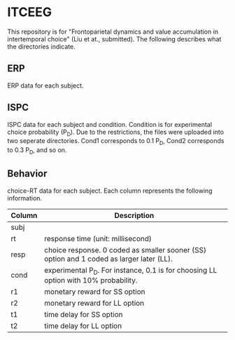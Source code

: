 # ITCEEG

This repository is for "Frontoparietal dynamics and value accumulation in intertemporal choice" (Liu et at., submitted). The following describes what the directories indicate.

## ERP
ERP data for each subject. 

## ISPC
ISPC data for each subject and condition. Condition is for experimental choice probability (P<sub>D</sub>). Due to the restrictions, the files were uploaded into two seperate directories. Cond1 corresponds to 0.1 P<sub>D</sub>, Cond2 corresponds to 0.3 P<sub>D</sub>, and so on.

## Behavior
choice-RT data for each subject. Each column represents the following information.

| Column | Description                                                                                   |
|--------|-----------------------------------------------------------------------------------------------|
| subj   |                                                                                               |
| rt     | response time (unit: millisecond)                                                             |
| resp   | choice response. 0 coded as smaller sooner (SS) option and 1 coded as larger later (LL).      |
| cond   | experimental P<sub>D</sub>. For instance, 0.1 is for choosing LL option with 10% probability. |
| r1     | monetary reward for SS option                                                                 |
| r2     | monetary reward for LL option                                                                 |
| t1     | time delay for SS option                                                                      |
| t2     | time delay for LL option                                                                      |
